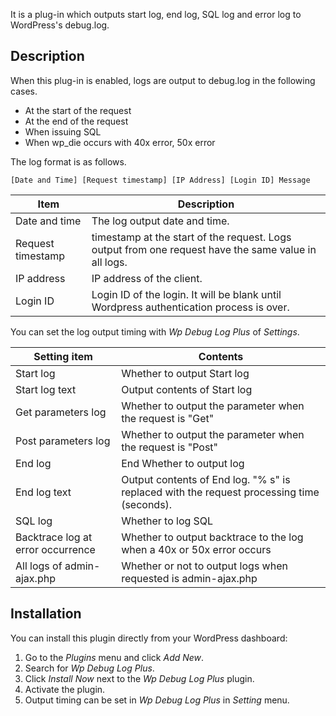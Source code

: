 It is a plug-in which outputs start log, end log, SQL log and error log to WordPress's debug.log.

## Description


When this plug-in is enabled, logs are output to debug.log in the following cases.
* At the start of the request
* At the end of the request
* When issuing SQL
* When wp_die occurs with 40x error, 50x error

The log format is as follows.
```
[Date and Time] [Request timestamp] [IP Address] [Login ID] Message
```
| Item | Description |
| ----- | ----- |
| Date and time | The log output date and time. |
| Request timestamp | timestamp at the start of the request. Logs output from one request have the same value in all logs. |
| IP address | IP address of the client. |
|Login ID | Login ID of the login. It will be blank until Wordpress authentication process is over. |

You can set the log output timing with *Wp Debug Log Plus* of *Settings*.

| Setting item | Contents |
| ----- | ----- |
| Start log | Whether to output Start log |
| Start log text | Output contents of Start log |
| Get parameters log | Whether to output the parameter when the request is "Get" |
| Post parameters log | Whether to output the parameter when the request is "Post" |
| End log | End Whether to output log |
| End log text | Output contents of End log. "% s" is replaced with the request processing time (seconds). |
| SQL log | Whether to log SQL |
| Backtrace log at error occurrence | Whether to output backtrace to the log when a 40x or 50x error occurs |
| All logs of admin-ajax.php | Whether or not to output logs when requested is admin-ajax.php |

## Installation

You can install this plugin directly from your WordPress dashboard:

 1. Go to the *Plugins* menu and click *Add New*.
 2. Search for *Wp Debug Log Plus*.
 3. Click *Install Now* next to the *Wp Debug Log Plus* plugin.
 4. Activate the plugin.
 5. Output timing can be set in *Wp Debug Log Plus* in *Setting* menu.
